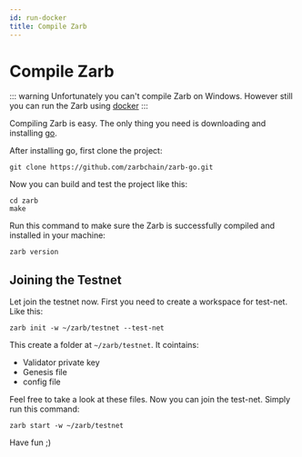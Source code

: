 ```yaml
---
id: run-docker
title: Compile Zarb
---
```


# Compile Zarb

::: warning
Unfortunately you can't compile Zarb on Windows. However still you can run the Zarb using [docker](./run-docker.md)
:::


Compiling Zarb is easy. The only thing you need is downloading and installing [go](https://golang.org/doc/install).

After installing go, first clone the project:

```
git clone https://github.com/zarbchain/zarb-go.git
```

Now you can build and test the project like this:
```
cd zarb
make
```

Run this command to make sure the Zarb is successfully compiled and installed in your machine:

```
zarb version
```

## Joining the Testnet

Let join the testnet now. First you need to create a workspace for test-net. Like this:

```
zarb init -w ~/zarb/testnet --test-net
```

This create a folder at `~/zarb/testnet`. It cointains:
- Validator private key
- Genesis file
- config file

Feel free to take a look at these files. Now you can join the test-net. Simply run this command:

```
zarb start -w ~/zarb/testnet
```

Have fun ;)
